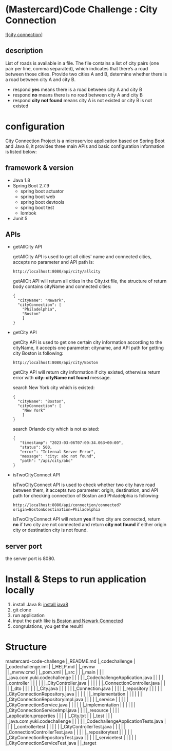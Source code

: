 # (Mastercard)Code Challenge : City Connection

[![city connection]](https://github.com/yukilu61/mastercard-code-challenge)

## description
List of roads is available in a file. The file contains a list of city pairs (one pair per line, comma separated), which indicates that there’s a road between those cities. Provide two cities A and B, determine whether there is a road between city A and city B.

- respond **yes** means there is a road between city A and city B
- respond **no** means there is no road between city A and city B
- respond **city not found** means city A is not existed or city B is not existed

# configuration

City Connection Project is a microservice application based on Spring Boot and Java 8, it provides three main APIs and basic configuration information is listed below: 

## framework & version

- Java 1.8
- Spring Boot 2.7.9
	- spring boot actuator
	- spring boot web
	- spring boot devtools
	- spring boot test
	- lombok
- Junit 5

## APIs

- getAllCity API 
  
  getAllCity API is used to get all cities' name and connected cities, accepts no parameter and API path is:
  
  ```
  http://localhost:8080/api/city/allcity
  ```
  getAllCit API will return all cities in the City.txt file, the structure of return body contains cityName and connected cities:
  
  ```
  {
    "cityName": "Newark",
    "cityConnection": [
      "Philadelphia",
      "Boston"
      ]
  }
  ```
  
- getCity API

  getCity API is used to get one certain city information according to the cityName, it accepts one parameter: cityname, and API path for getting city Boston is following:
   
  ```
  http://localhost:8080/api/city/Boston
  ```
  getCity API will return city information if city existed, otherwise return error with **city: cityName not found** message.
   
  search New York city which is existed:
  ```
  {
    "cityName": "Boston",
    "cityConnection": [
      "New York"
      ]
  }
  ```
  search Orlando city which is not existed:
  ```
  {
     "timestamp": "2023-03-06T07:00:34.063+00:00",
     "status": 500,
     "error": "Internal Server Error",
     "message": "city: abc not found",
     "path": "/api/city/abc"
  }
  ```
   
- isTwoCityConnect API
   
  isTwoCItyConnect API is used to check whether two city have road between them, it accepts two parameter: origin, destination, and API path for checking connection of Boston and Philadelphia is following:
  ```
  http://localhost:8080/api/connection/connected?origin=Boston&destination=Philadelphia
  ```
     
  isTwoCityConnect API will return **yes** if two city are connected, return **no** if two city are not connected and return **city not found** if either origin city or destination city is not found.
     
## server port

the server port is 8080.

# Install & Steps to run application locally

1. install Java 8: [install java8](https://docs.oracle.com/javase/8/docs/technotes/guides/install/install_overview.html)
2. git clone 
3. run application
4. input the path like [is Boston and Newark Connected](http://localhost:8080/api/connection/connected?origin=Boston&destination=Newark)
5. congrulations, you get the result!

# Structure

mastercard-code-challenge
|_README.md
|_codechallenge
| |_codechallenge.iml
| |_HELP.md
| |_mvnw  
| |_mvnw.cmd 
| |_pom.xml 
| |_src
| | |_main
| | | |_java.com.yuki.codechallenge
| | | | |_CodechallengeApplication.java
| | | | |_controller
| | | | | |_CityController.java
| | | | | |_ConnectionController.java
| | | | |_dto
| | | | | |_City.java
| | | | | |_Connection.java
| | | | |_repository
| | | | | |_CityConnectionRepository.java
| | | | | |_implementation
| | | | | | |_CityConnectionRepositoryImpl.java
| | | | |_service
| | | | | |_CityConnectionService.java
| | | | | |_implementation
| | | | | | |_CityConnectionServiceImpl.java
| | | |_resource
| | | | |_application.properties
| | | | |_City.txt
| | |_test
| | | |_java.com.yuki.codechallenge
| | | | |_CodechallengeApplicationTests.java
| | | | |_controllertest
| | | | | |_CityControllerTest.java
| | | | | |_ConnectionControllerTest.java
| | | | |_repositorytest
| | | | | |_CityConnectionRepositoryTest.java
| | | | |_servicetest
| | | | | |_CityConnectionServiceTest.java
| |_target



   
   
   
   
   
   
   
   
   
   
   
   
   

